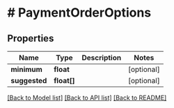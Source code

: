# # PaymentOrderOptions

## Properties

Name | Type | Description | Notes
------------ | ------------- | ------------- | -------------
**minimum** | **float** |  | [optional]
**suggested** | **float[]** |  | [optional]

[[Back to Model list]](../../README.md#models) [[Back to API list]](../../README.md#endpoints) [[Back to README]](../../README.md)
